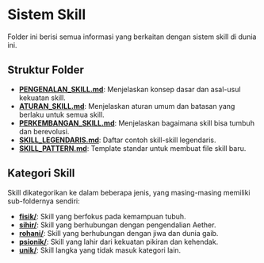 # Sistem Skill

Folder ini berisi semua informasi yang berkaitan dengan sistem skill di dunia ini.

## Struktur Folder
*   **[PENGENALAN_SKILL.md](PENGENALAN_SKILL.md)**: Menjelaskan konsep dasar dan asal-usul kekuatan skill.
*   **[ATURAN_SKILL.md](ATURAN_SKILL.md)**: Menjelaskan aturan umum dan batasan yang berlaku untuk semua skill.
*   **[PERKEMBANGAN_SKILL.md](PERKEMBANGAN_SKILL.md)**: Menjelaskan bagaimana skill bisa tumbuh dan berevolusi.
*   **[SKILL_LEGENDARIS.md](SKILL_LEGENDARIS.md)**: Daftar contoh skill-skill legendaris.
*   **[SKILL_PATTERN.md](SKILL_PATTERN.md)**: Template standar untuk membuat file skill baru.

## Kategori Skill
Skill dikategorikan ke dalam beberapa jenis, yang masing-masing memiliki sub-foldernya sendiri:
*   **[fisik/](fisik/)**: Skill yang berfokus pada kemampuan tubuh.
*   **[sihir/](sihir/)**: Skill yang berhubungan dengan pengendalian Aether.
*   **[rohani/](rohani/)**: Skill yang berhubungan dengan jiwa dan dunia gaib.
*   **[psionik/](psionik/)**: Skill yang lahir dari kekuatan pikiran dan kehendak.
*   **[unik/](unik/)**: Skill langka yang tidak masuk kategori lain.